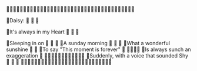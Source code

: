  🌼🌼🌼🌼🌼🌼🌼🌼🌼🌼🌼🌼🌼🌼🌼🌼🌼🌼🌼🌼🌼🌼🌼🌼🌼🌼🌼🌼🌼🌼🌼🌼🌼🌼🌼🌼🌼🌼
 
 🌼Daisy:                                                                                    🌼
 🌼                                                                          🌼
 
 🌼It's always in my Heart                                                             🌼
 🌼                                                             🌼

 🌼Sleeping in on                                                              🌼
 🌼                                                                                      🌼
 🌼A sunday morning                                  🌼
 🌼                                                                                 🌼
 🌼What a wonderful sunshine
 🌼                                                                         🌼 
 🌼To say "This moment is forever"                 🌼
 🌼🌼🌼🌼
 🌼Is always sunch an exaggeration                         🌼
 🌼🌼🌼🌼🌼🌼🌼🌼🌼🌼🌼🌼
 🌼Suddenly, with a voice that sounded Shy       🌼
 🌼                                                                         🌼
 🌼🌼🌼🌼🌼🌼🌼🌼🌼🌼🌼🌼🌼🌼🌼🌼🌼🌼🌼🌼🌼🌼🌼🌼🌼🌼🌼
